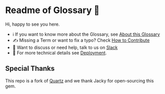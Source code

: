 # Readme of Glossary 🧠

Hi, happy to see you here. 

* ℹ If you want to know more about the Glossary, see [About this Glossary](https://glossary.airbyte.com/term/about-this-glossary/)
* ✍ Missing a Term or want to fix a typo? Check [How to Contribute](https://glossary.airbyte.com/term/contribute-to-glossary/)
* 👀 Want to discuss or need help, talk to us on [Slack](https://slack.airbyte.com/)
* 🔨 For more technical details see [Deployment](deployment.md).

## Special Thanks
This repo is a fork of [Quartz](https://github.com/jackyzha0/quartz) and we thank Jacky for open-sourcing this gem.
